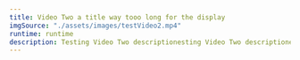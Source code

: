 ```yaml
---
title: Video Two a title way tooo long for the display
imgSource: "./assets/images/testVideo2.mp4"
runtime: runtime
description: Testing Video Two descriptionesting Video Two descriptionesting Video Two descriptionesting Video Two description
---
```

